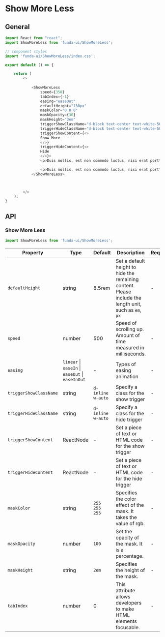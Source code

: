 # Show More Less



## General

```js
import React from "react";
import ShowMoreLess from 'funda-ui/ShowMoreLess';

// component styles
import 'funda-ui/ShowMoreLess/index.css';

export default () => {

    return (
        <>
          
            <ShowMoreLess 
                speed={350}
                tabIndex={-1}
                easing="easeOut"
                defaultHeight="130px"
                maskColor="0 0 0"
                maskOpacity={30}
                maskHeight="3em"
                triggerShowClassName="d-block text-center text-white-50 text-decoration-none mt-2" 
                triggerHideClassName="d-block text-center text-white-50 text-decoration-none mt-2" 
                triggerShowContent={<>
                Show More
                </>}
                triggerHideContent={<>
                Hide
                </>}>
                <p>Duis mollis, est non commodo luctus, nisi erat porttitor ligula, eget lacinia odio sem nec elit. Cras mattis consectetur purus sit amet fermentum. Morbi leo risus, porta ac consectetur ac, vestibulum at eros. Praesent commodo cursus magna, vel scelerisque nisl consectetur et. Duis mollis, est non commodo luctus, nisi erat porttitor ligula, eget lacinia odio sem nec elit. Cras mattis consectetur purus sit amet fermentum. Morbi leo risus, porta ac consectetur ac, vestibulum at eros. Praesent commodo cursus magna, vel scelerisque nisl consectetur et. Duis mollis, est non commodo luctus, nisi erat porttitor ligula, eget lacinia odio sem nec elit. Cras mattis consectetur purus sit amet fermentum. Morbi leo risus, porta ac consectetur ac, vestibulum at eros. Praesent commodo cursus magna, vel scelerisque nisl consectetur et.</p>	

                <p>Duis mollis, est non commodo luctus, nisi erat porttitor ligula, eget lacinia odio sem nec elit. Cras mattis consectetur purus sit amet fermentum. Morbi leo risus, porta ac consectetur ac, vestibulum at eros. Praesent commodo cursus magna, vel scelerisque nisl consectetur et. Duis mollis, est non commodo luctus, nisi erat porttitor ligula, eget lacinia odio sem nec elit. Cras mattis consectetur purus sit amet fermentum. Morbi leo risus, porta ac consectetur ac, vestibulum at eros. Praesent commodo cursus magna, vel scelerisque nisl consectetur et. Duis mollis, est non commodo luctus, nisi erat porttitor ligula, eget lacinia odio sem nec elit. Cras mattis consectetur purus sit amet fermentum. Morbi leo risus, porta ac consectetur ac, vestibulum at eros. Praesent commodo cursus magna, vel scelerisque nisl consectetur et.</p>
            </ShowMoreLess>


          
        </>
    );
}
```



## API

### Show More Less
```js
import ShowMoreLess from 'funda-ui/ShowMoreLess';
```
| Property | Type | Default | Description | Required |
| --- | --- | --- | --- | --- |
| `defaultHeight` | string  | 8.5rem | Set a default height to hide the remaining content. Please include the length unit, such as `em`, `px` | - |
| `speed` | number  | 500| Speed of scrolling up. Amount of time measured in milliseconds. | - |
| `easing` | `linear` \| `easeIn` \| `easeOut` \| `easeInOut` | - | Types of easing animation | - |
| `triggerShowClassName` | string  | `d-inline w-auto` | Specify a class for the show trigger | - |
| `triggerHideClassName` | string  | `d-inline w-auto` | Specify a class for the hide trigger | - |
| `triggerShowContent` | ReactNode  | - | Set a piece of text or HTML code for the show trigger | - |
| `triggerHideContent` | ReactNode  | - | Set a piece of text or HTML code for the hide trigger | - |
| `maskColor` | string  | `255 255 255` | Specifies the color effect of the mask. It takes the value of rgb. | - |
| `maskOpacity` | number  | `100` | Set the opacity of the mask. It is a percentage. | - |
| `maskHeight` | string  | `2em` | Specifies the height of the mask. | - |
| `tabIndex` | number  | 0 | This attribute allows developers to make HTML elements focusable. | - |
